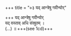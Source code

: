 +++
title = "०३ यद् आन्त्रेषु गवीन्योर्"

+++
यद् आन्त्रेषु गवीन्योर्  
यद् वस्ताव् अधि संस्रुतम् ।  
(…) ॥ +++(see 1cd)+++